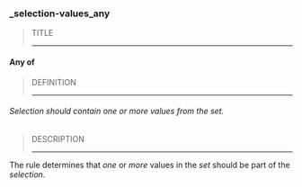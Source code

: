 ### _selection-values_any



> TITLE
> 
> ------

#### Any of



> DEFINITION
> 
> ------

###### Selection should contain one or more values from the set.



> DESCRIPTION
> 
> ------

The rule determines that *one* or *more* values in the *set* should be part of the *selection*.